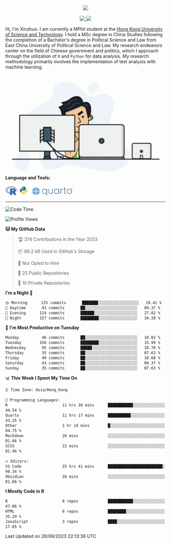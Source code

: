 <div align='center'>
<img src='https://readme-typing-svg.herokuapp.com?font=ubuntu&color=4d3900&center=true&lines=HKUST+Mphil+in+SOSC;Focus+on+China;Code+for+PoliSci'/>
</div>

<p align='center'>
 <a href='https://www.linkedin.com/in/xinzhuo-huang-5161011ba/' target='_blank'>
        <img src='https://img.shields.io/badge/linkedin%20-%230077B5.svg?&style=for-the-badge&logo=linkedin&logoColor=white'/>
    </a>
 <a href='https://twitter.com/HsinchoH' target='_blank'>
        <img src='https://img.shields.io/badge/Twitter-1DA1F2?style=for-the-badge&logo=twitter&logoColor=white'/>
    </a>
    </p>
    
Hi, I'm Xinzhuo. I am currently a MPhil student at the [Hong Kong University of Science and Technology](https://sosc.hkust.edu.hk/node/613). I hold a MSc degree in China Studies following the completion of a Bachelor's degree in Political Science and Law from East China University of Political Science and Law. My research endeavors center on the field of Chinese government and politics, which I approach through the utilization of `R` and `Python` for data analysis. My research methodology primarily involves the implementation of text analysis with machine learning.




<img align='right' src="https://github.com/xinzhuohkust/xinzhuohkust/blob/main/programmer.gif" width="590">



**Language and Tools:**  

<code><img height="36" src="https://raw.githubusercontent.com/github/explore/80688e429a7d4ef2fca1e82350fe8e3517d3494d/topics/r/r.png"></code>
<code><img height="36" src="https://raw.githubusercontent.com/github/explore/80688e429a7d4ef2fca1e82350fe8e3517d3494d/topics/python/python.png"></code>
<code><img height="32" src="https://github.com/quarto-dev/quarto-r/blob/main/man/figures/quarto.png"></code>

---
<!--START_SECTION:waka-->
![Code Time](http://img.shields.io/badge/Code%20Time-670%20hrs%2050%20mins-blue)

![Profile Views](http://img.shields.io/badge/Profile%20Views-3-blue)

**🐱 My GitHub Data** 

> 🏆 374 Contributions in the Year 2023
 > 
> 📦 89.2 kB Used in GitHub's Storage 
 > 
> 🚫 Not Opted to Hire
 > 
> 📜 25 Public Repositories 
 > 
> 🔑 10 Private Repositories  
 > 
**I'm a Night 🦉** 

```text
🌞 Morning      135 commits       ███████░░░░░░░░░░░░░░░░░░   29.41 % 
🌆 Daytime       43 commits       ██░░░░░░░░░░░░░░░░░░░░░░░   09.37 % 
🌃 Evening      124 commits       ██████░░░░░░░░░░░░░░░░░░░   27.02 % 
🌙 Night        157 commits       ████████░░░░░░░░░░░░░░░░░   34.20 % 

```
📅 **I'm Most Productive on Tuesday** 

```text
Monday          46 commits       ██░░░░░░░░░░░░░░░░░░░░░░░   10.02 % 
Tuesday        156 commits       ████████░░░░░░░░░░░░░░░░░   33.99 % 
Wednesday       95 commits       █████░░░░░░░░░░░░░░░░░░░░   20.70 % 
Thursday        35 commits       ██░░░░░░░░░░░░░░░░░░░░░░░   07.63 % 
Friday          49 commits       ██░░░░░░░░░░░░░░░░░░░░░░░   10.68 % 
Saturday        43 commits       ██░░░░░░░░░░░░░░░░░░░░░░░   09.37 % 
Sunday          35 commits       ██░░░░░░░░░░░░░░░░░░░░░░░   07.63 % 

```


📊 **This Week I Spent My Time On** 

```text
⌚︎ Time Zone: Asia/Hong_Kong

💬 Programming Languages: 
R                        11 hrs 38 mins      ███████████░░░░░░░░░░░░░░   44.54 % 
Quarto                   11 hrs 17 mins      ██████████░░░░░░░░░░░░░░░   43.25 % 
Other                    1 hr 14 mins        █░░░░░░░░░░░░░░░░░░░░░░░░   04.75 % 
Markdown                 26 mins             ░░░░░░░░░░░░░░░░░░░░░░░░░   01.66 % 
SCSS                     22 mins             ░░░░░░░░░░░░░░░░░░░░░░░░░   01.46 % 

🔥 Editors: 
VS Code                  25 hrs 41 mins      ████████████████████████░   98.34 % 
Obsidian                 26 mins             ░░░░░░░░░░░░░░░░░░░░░░░░░   01.66 % 

```

**I Mostly Code in R** 

```text
R                        8 repos             ███████████░░░░░░░░░░░░░░   47.06 % 
HTML                     6 repos             ████████░░░░░░░░░░░░░░░░░   35.29 % 
JavaScript               3 repos             ████░░░░░░░░░░░░░░░░░░░░░   17.65 % 

```



 Last Updated on 28/06/2023 22:13:36 UTC
<!--END_SECTION:waka-->
    
    
    
    
    
    
    
    
